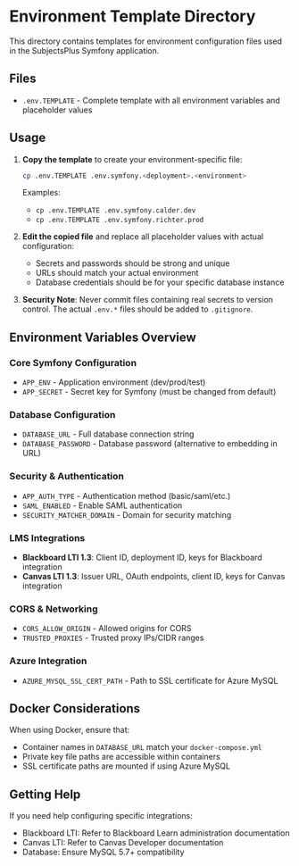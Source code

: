 # Environment Template Directory

This directory contains templates for environment configuration files used in the SubjectsPlus Symfony application.

## Files

- `.env.TEMPLATE` - Complete template with all environment variables and placeholder values

## Usage

1. **Copy the template** to create your environment-specific file:
   ```bash
   cp .env.TEMPLATE .env.symfony.<deployment>.<environment>
   ```
   Examples:
   - `cp .env.TEMPLATE .env.symfony.calder.dev`
   - `cp .env.TEMPLATE .env.symfony.richter.prod`

2. **Edit the copied file** and replace all placeholder values with actual configuration:
   - Secrets and passwords should be strong and unique
   - URLs should match your actual environment
   - Database credentials should be for your specific database instance

3. **Security Note**: Never commit files containing real secrets to version control. The actual `.env.*` files should be added to `.gitignore`.

## Environment Variables Overview

### Core Symfony Configuration
- `APP_ENV` - Application environment (dev/prod/test)
- `APP_SECRET` - Secret key for Symfony (must be changed from default)

### Database Configuration
- `DATABASE_URL` - Full database connection string
- `DATABASE_PASSWORD` - Database password (alternative to embedding in URL)

### Security & Authentication
- `APP_AUTH_TYPE` - Authentication method (basic/saml/etc.)
- `SAML_ENABLED` - Enable SAML authentication
- `SECURITY_MATCHER_DOMAIN` - Domain for security matching

### LMS Integrations
- **Blackboard LTI 1.3**: Client ID, deployment ID, keys for Blackboard integration
- **Canvas LTI 1.3**: Issuer URL, OAuth endpoints, client ID, keys for Canvas integration

### CORS & Networking
- `CORS_ALLOW_ORIGIN` - Allowed origins for CORS
- `TRUSTED_PROXIES` - Trusted proxy IPs/CIDR ranges

### Azure Integration
- `AZURE_MYSQL_SSL_CERT_PATH` - Path to SSL certificate for Azure MySQL

## Docker Considerations

When using Docker, ensure that:
- Container names in `DATABASE_URL` match your `docker-compose.yml`
- Private key file paths are accessible within containers
- SSL certificate paths are mounted if using Azure MySQL

## Getting Help

If you need help configuring specific integrations:
- Blackboard LTI: Refer to Blackboard Learn administration documentation
- Canvas LTI: Refer to Canvas Developer documentation
- Database: Ensure MySQL 5.7+ compatibility